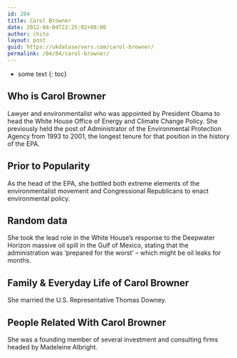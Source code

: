 ```yaml
---
id: 284
title: Carol Browner
date: 2012-04-04T22:25:02+00:00
author: chito
layout: post
guid: https://ukdataservers.com/carol-browner/
permalink: /04/04/carol-browner/
---
```


* some text
{: toc}


## Who is  Carol Browner
                  
                  
                  
Lawyer and environmentalist who was appointed by President Obama to head the White House Office of Energy and Climate Change Policy. She previously held the post of Administrator of the Environmental Protection Agency from 1993 to 2001, the longest tenure for that position in the history of the EPA.
                  
                
                
                
## Prior to Popularity 
                  
                  
                  
As the head of the EPA, she bottled both extreme elements of the environmentalist movement and Congressional Republicans to enact environmental policy.
                  
                
                
                
## Random data 
                  
                  
                  
She took the lead role in the White House&#8217;s response to the Deepwater Horizon massive oil spill in the Gulf of Mexico, stating that the administration was &#8216;prepared for the worst&#8217; &#8211; which might be oil leaks for months.
                  
                
                
                
## Family & Everyday Life of Carol Browner
                  
                  
                  
She married the U.S. Representative Thomas Downey.
                  
                
                
                
## People Related With  Carol Browner
                  
                  
                  
She was a founding member of several investment and consulting firms headed by Madeleine Albright.
                  
                
              
            
          
          
          
    
    
  
